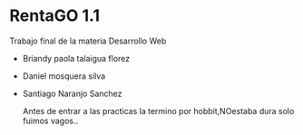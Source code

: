 # RentaGO 1.1

Trabajo final de la materia Desarrollo Web

- Briandy paola talaigua florez
- Daniel mosquera silva
- Santiago Naranjo Sanchez

  Antes de entrar a las practicas la termino por hobbit,NOestaba dura solo fuimos vagos..
